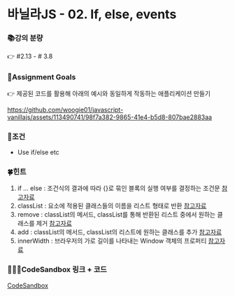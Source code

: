 # 바닐라JS - 02. If, else, events


### 📚강의 분량
👉 #2.13 - # 3.8

### 🥅Assignment Goals
👉 제공된 코드를 활용해 아래의 예시와 동일하게 작동하는 애플리케이션 만들기

https://github.com/woogie01/javascript-vanillajs/assets/113490741/98f7a382-9865-41e4-b5d8-807bae2883aa

### 📕조건
* Use if/else etc


### 🍀힌트
1. if ... else : 조건식의 결과에 따라 {}로 묶인 블록의 실행 여부를 결정하는 조건문 [참고자료](https://developer.mozilla.org/ko/docs/Web/JavaScript/Reference/Statements/if...else)
1. classList : 요소에 적용된 클래스들의 이름을 리스트 형태로 반환 [참고자료](https://developer.mozilla.org/ko/docs/Web/API/Element/classList)
1. remove : classList의 메서드, classList를 통해 반환된 리스트 중에서 원하는 클래스를 제거 [참고자료](https://developer.mozilla.org/ko/docs/Web/API/Element/classList)
1. add : classList의 메서드, classList의 리스트에 원하는 클래스를 추가 [참고자료](https://developer.mozilla.org/ko/docs/Web/API/Element/classList)
1. innerWidth : 브라우저의 가로 길이를 나타내는 Window 객체의 프로퍼티 [참고자료](https://developer.mozilla.org/ko/docs/Web/API/Window/innerWidth)

### 👨🏻‍💻CodeSandbox 링크 + 코드  
[CodeSandbox](https://codesandbox.io/p/sandbox/assignment-02-mylvg3?layout=%257B%2522sidebarPanel%2522%253A%2522EXPLORER%2522%252C%2522rootPanelGroup%2522%253A%257B%2522direction%2522%253A%2522horizontal%2522%252C%2522contentType%2522%253A%2522UNKNOWN%2522%252C%2522type%2522%253A%2522PANEL_GROUP%2522%252C%2522id%2522%253A%2522ROOT_LAYOUT%2522%252C%2522panels%2522%253A%255B%257B%2522type%2522%253A%2522PANEL_GROUP%2522%252C%2522contentType%2522%253A%2522UNKNOWN%2522%252C%2522direction%2522%253A%2522vertical%2522%252C%2522id%2522%253A%2522clucc4atv00063b6gel4ndvnf%2522%252C%2522sizes%2522%253A%255B100%252C0%255D%252C%2522panels%2522%253A%255B%257B%2522type%2522%253A%2522PANEL_GROUP%2522%252C%2522contentType%2522%253A%2522EDITOR%2522%252C%2522direction%2522%253A%2522horizontal%2522%252C%2522id%2522%253A%2522EDITOR%2522%252C%2522panels%2522%253A%255B%257B%2522type%2522%253A%2522PANEL%2522%252C%2522contentType%2522%253A%2522EDITOR%2522%252C%2522id%2522%253A%2522clucc4atv00023b6gjk0huqe5%2522%257D%255D%257D%252C%257B%2522type%2522%253A%2522PANEL_GROUP%2522%252C%2522contentType%2522%253A%2522SHELLS%2522%252C%2522direction%2522%253A%2522horizontal%2522%252C%2522id%2522%253A%2522SHELLS%2522%252C%2522panels%2522%253A%255B%257B%2522type%2522%253A%2522PANEL%2522%252C%2522contentType%2522%253A%2522SHELLS%2522%252C%2522id%2522%253A%2522clucc4atv00033b6g7xvotp15%2522%257D%255D%252C%2522sizes%2522%253A%255B100%255D%257D%255D%257D%252C%257B%2522type%2522%253A%2522PANEL_GROUP%2522%252C%2522contentType%2522%253A%2522DEVTOOLS%2522%252C%2522direction%2522%253A%2522vertical%2522%252C%2522id%2522%253A%2522DEVTOOLS%2522%252C%2522panels%2522%253A%255B%257B%2522type%2522%253A%2522PANEL%2522%252C%2522contentType%2522%253A%2522DEVTOOLS%2522%252C%2522id%2522%253A%2522clucc4atv00053b6gi7n3z09e%2522%257D%255D%252C%2522sizes%2522%253A%255B100%255D%257D%255D%252C%2522sizes%2522%253A%255B50%252C50%255D%257D%252C%2522tabbedPanels%2522%253A%257B%2522clucc4atv00023b6gjk0huqe5%2522%253A%257B%2522tabs%2522%253A%255B%257B%2522id%2522%253A%2522clucc4atu00013b6gcujs0exw%2522%252C%2522mode%2522%253A%2522permanent%2522%252C%2522type%2522%253A%2522FILE%2522%252C%2522filepath%2522%253A%2522%252Fsrc%252Findex.html%2522%252C%2522state%2522%253A%2522IDLE%2522%257D%255D%252C%2522id%2522%253A%2522clucc4atv00023b6gjk0huqe5%2522%252C%2522activeTabId%2522%253A%2522clucc4atu00013b6gcujs0exw%2522%257D%252C%2522clucc4atv00053b6gi7n3z09e%2522%253A%257B%2522tabs%2522%253A%255B%257B%2522id%2522%253A%2522clucc4atv00043b6g73gv6u98%2522%252C%2522mode%2522%253A%2522permanent%2522%252C%2522type%2522%253A%2522UNASSIGNED_PORT%2522%252C%2522port%2522%253A0%252C%2522path%2522%253A%2522%252F%2522%257D%255D%252C%2522id%2522%253A%2522clucc4atv00053b6gi7n3z09e%2522%252C%2522activeTabId%2522%253A%2522clucc4atv00043b6g73gv6u98%2522%257D%252C%2522clucc4atv00033b6g7xvotp15%2522%253A%257B%2522tabs%2522%253A%255B%255D%252C%2522id%2522%253A%2522clucc4atv00033b6g7xvotp15%2522%257D%257D%252C%2522showDevtools%2522%253Atrue%252C%2522showShells%2522%253Afalse%252C%2522showSidebar%2522%253Atrue%252C%2522sidebarPanelSize%2522%253A15%257D)
